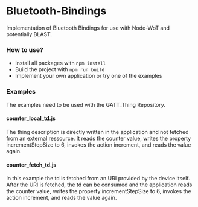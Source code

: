 # Bluetooth-Bindings
Implementation of Bluetooth Bindings for use with Node-WoT and potentially BLAST.

### How to use?
- Install all packages with <code>npm install</code>
- Build the project with <code>npm run build</code>
- Implement your own application or try one of the examples

### Examples
The examples need to be used with the GATT_Thing Repository.

#### counter_local_td.js
The thing description is directly written in the application and not fetched from an external ressource. It reads the counter value, writes the property incrementStepSize to 6, invokes the action increment, and reads the value again.

#### counter_fetch_td.js
In this example the td is fetched from an URI provided by the device itself. After the URI is fetched, the td can be consumed and the application reads the counter value, writes the property incrementStepSize to 6, invokes the action increment, and reads the value again.
